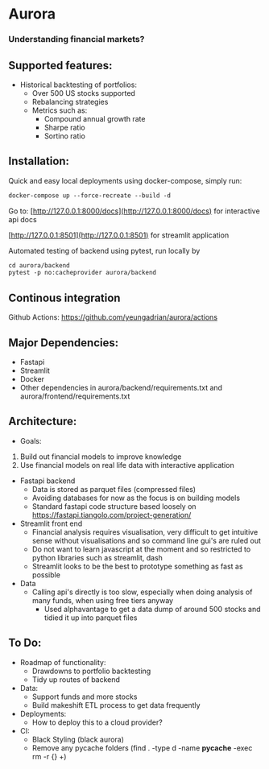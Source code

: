 # Aurora
### Understanding financial markets?

## Supported features:
- Historical backtesting of portfolios:
    - Over 500 US stocks supported
    - Rebalancing strategies
    - Metrics such as:
         - Compound annual growth rate
         - Sharpe ratio
         - Sortino ratio

## Installation:
Quick and easy local deployments using docker-compose, simply run:
```html
docker-compose up --force-recreate --build -d
```
Go to:
[http://127.0.0.1:8000/docs](http://127.0.0.1:8000/docs) for interactive api docs

[http://127.0.0.1:8501](http://127.0.0.1:8501) for streamlit application

Automated testing of backend using pytest, run locally by 
```html
cd aurora/backend
pytest -p no:cacheprovider aurora/backend
```

## Continous integration
Github Actions: https://github.com/yeungadrian/aurora/actions

## Major Dependencies:
- Fastapi
- Streamlit
- Docker
- Other dependencies in aurora/backend/requirements.txt and aurora/frontend/requirements.txt

## Architecture:
- Goals:
1. Build out financial models to improve knowledge
2. Use financial models on real life data with interactive application

- Fastapi backend
    - Data is stored as parquet files (compressed files)
    - Avoiding databases for now as the focus is on building models
    - Standard fastapi code structure based loosely on https://fastapi.tiangolo.com/project-generation/
- Streamlit front end
    - Financial analysis requires visualisation, very difficult to get intuitive sense without visualisations and so command line gui's are ruled out
    - Do not want to learn javascript at the moment and so restricted to python libraries such as streamlit, dash
    - Streamlit looks to be the best to prototype something as fast as possible
- Data
    - Calling api's directly is too slow, especially when doing analysis of many funds, when using free tiers anyway
        - Used alphavantage to get a data dump of around 500 stocks and tidied it up into parquet files
## To Do:
- Roadmap of functionality:
    - Drawdowns to portfolio backtesting
    - Tidy up routes of backend
- Data:
    - Support funds and more stocks
    - Build makeshift ETL process to get data frequently
- Deployments:
  - How to deploy this to a cloud provider?
- CI:
    - Black Styling (black aurora)
    - Remove any pycache folders (find . -type d -name __pycache__ -exec rm -r {} \+) 
  
